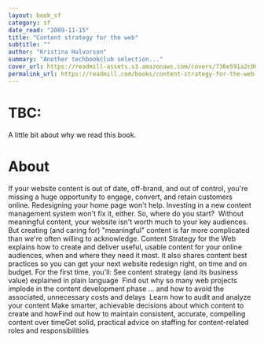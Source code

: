 ```yaml
---
layout: book_sf
category: sf
date_read: "2009-11-15"
title: "Content strategy for the web"
subtitle: ""
author: "Kristina Halvorson"
summary: "Another techbookclub selection..."
cover_url: https://readmill-assets.s3.amazonaws.com/covers/736e591a2c002441b6ea9cb6e1631225-original.png?1352910470
permalink_url: https://readmill.com/books/content-strategy-for-the-web
---
```


# TBC:
A little bit about why we read this book.

# About
If your website content is out of date, off-brand, and out of control, you're missing a huge opportunity to engage, convert, and retain customers online. Redesigning your home page won't help. Investing in a new content management system won't fix it, either. So, where do you start?  Without meaningful content, your website isn't worth much to your key audiences. But creating (and caring for) &quot;meaningful&quot; content is far more complicated than we're often willing to acknowledge. Content Strategy for the Web explains how to create and deliver useful, usable content for your online audiences, when and where they need it most. It also shares content best practices so you can get your next website redesign right, on time and on budget. For the first time, you'll: See content strategy (and its business value) explained in plain language  Find out why so many web projects implode in the content development phase ... and how to avoid the associated, unnecessary costs and delays  Learn how to audit and analyze your content Make smarter, achievable decisions about which content to create and howFind out how to maintain consistent, accurate, compelling content over timeGet solid, practical advice on staffing for content-related roles and responsibilities  
